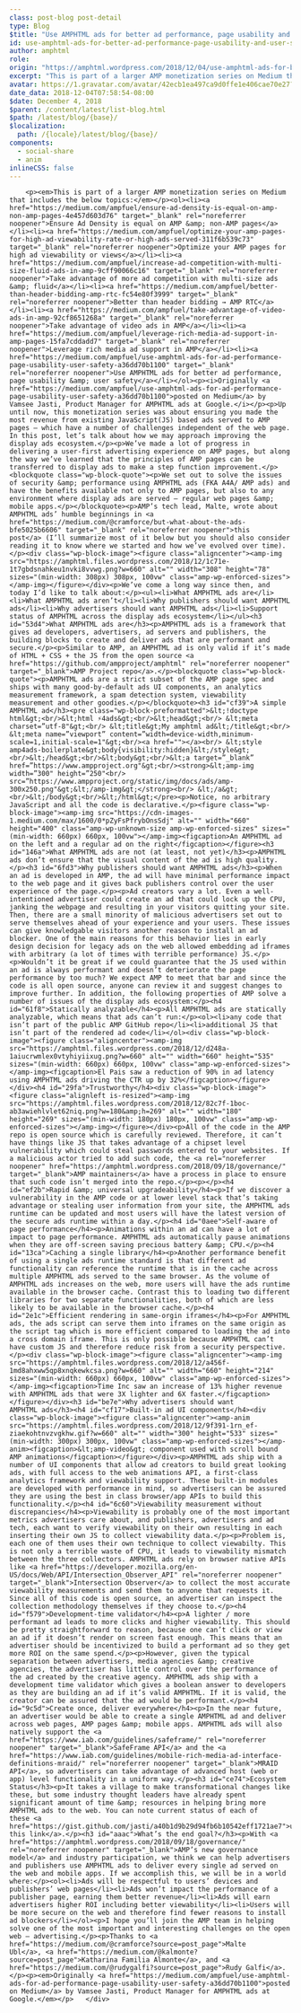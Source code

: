 ```yaml
---
class: post-blog post-detail
type: Blog
$title: "Use AMPHTML ads for better ad performance, page usability and user safety"
id: use-amphtml-ads-for-better-ad-performance-page-usability-and-user-safety
author: amphtml
role: 
origin: "https://amphtml.wordpress.com/2018/12/04/use-amphtml-ads-for-better-ad-performance-page-usability-and-user-safety/amp/"
excerpt: "This is part of a larger AMP monetization series on Medium that includes the below topics: Ensure Ad Density is equal on AMP &#38; non-AMP pages Optimize your AMP pages for high ad viewability or views Take advantage of more ad competition with multi-size ads &#38; fluid Better than header bidding → AMP RTC Take [&#8230;]"
avatar: https://1.gravatar.com/avatar/42ecb1ea497ca9d0ffe1e406cae70e27?s=96&d=identicon&r=G
date_data: 2018-12-04T07:58:54-08:00
$date: December 4, 2018
$parent: /content/latest/list-blog.html
$path: /latest/blog/{base}/
$localization:
  path: /{locale}/latest/blog/{base}/
components:
  - social-share
  - anim
inlineCSS: false
---
```


<div class="amp-wp-article-content">

		<p><em>This is part of a larger AMP monetization series on Medium that includes the below topics:</em></p><ol><li><a href="https://medium.com/ampfuel/ensure-ad-density-is-equal-on-amp-non-amp-pages-4e457d603d76" target="_blank" rel="noreferrer noopener">Ensure Ad Density is equal on AMP &amp; non-AMP pages</a></li><li><a href="https://medium.com/ampfuel/optimize-your-amp-pages-for-high-ad-viewability-rate-or-high-ads-served-311f6b539c73" target="_blank" rel="noreferrer noopener">Optimize your AMP pages for high ad viewability or views</a></li><li><a href="https://medium.com/ampfuel/increase-ad-competition-with-multi-size-fluid-ads-in-amp-9cff90066c16" target="_blank" rel="noreferrer noopener">Take advantage of more ad competition with multi-size ads &amp; fluid</a></li><li><a href="https://medium.com/ampfuel/better-than-header-bidding-amp-rtc-fc54e80f3999" target="_blank" rel="noreferrer noopener">Better than header bidding → AMP RTC</a></li><li><a href="https://medium.com/ampfuel/take-advantage-of-video-ads-in-amp-92cf8651268a" target="_blank" rel="noreferrer noopener">Take advantage of video ads in AMP</a></li><li><a href="https://medium.com/ampfuel/leverage-rich-media-ad-support-in-amp-pages-15fa7cddadd7" target="_blank" rel="noreferrer noopener">Leverage rich media ad support in AMP</a></li><li><a href="https://medium.com/ampfuel/use-amphtml-ads-for-ad-performance-page-usability-user-safety-a36dd70b1100" target="_blank" rel="noreferrer noopener">Use AMPHTML ads for better ad performance, page usability &amp; user safety</a></li></ol><p><i>Originally <a href="https://medium.com/ampfuel/use-amphtml-ads-for-ad-performance-page-usability-user-safety-a36dd70b1100">posted on Medium</a> by Vamsee Jasti, Product Manager for AMPHTML ads at Google.</i></p><p>Up until now, this monetization series was about ensuring you made the most revenue from existing JavaScript(JS) based ads served to AMP pages — which have a number of challenges independent of the web page. In this post, let’s talk about how we may approach improving the display ads ecosystem.</p><p>We’ve made a lot of progress in delivering a user-first advertising experience on AMP pages, but along the way we’ve learned that the principles of AMP pages can be transferred to display ads to make a step function improvement.</p><blockquote class="wp-block-quote"><p>We set out to solve the issues of security &amp; performance using AMPHTML ads (FKA A4A/ AMP ads) and have the benefits available not only to AMP pages, but also to any environment where display ads are served — regular web pages &amp; mobile apps.</p></blockquote><p>AMP’s tech lead, Malte, wrote about AMPHTML ads’ humble beginnings in <a href="https://medium.com/@cramforce/but-what-about-the-ads-bfe5025b6606" target="_blank" rel="noreferrer noopener">this post</a> (I’ll summarize most of it below but you should also consider reading it to know where we started and how we’ve evolved over time).</p><div class="wp-block-image"><figure class="aligncenter"><amp-img src="https://amphtml.files.wordpress.com/2018/12/1c71e-1t7gbdsnahkeu1nvki8vvwg.png?w=660" alt="" width="308" height="78" sizes="(min-width: 308px) 308px, 100vw" class="amp-wp-enforced-sizes"></amp-img></figure></div><p>We’ve come a long way since then, and today I’d like to talk about:</p><ul><li>What AMPHTML ads are</li><li>What AMPHTML ads aren’t</li><li>Why publishers should want AMPHTML ads</li><li>Why advertisers should want AMPHTML ads</li><li>Support status of AMPHTML across the display ads ecosystem</li></ul><h3 id="53d4">What AMPHTML ads are</h3><p>AMPHTML ads is a framework that gives ad developers, advertisers, ad servers and publishers, the building blocks to create and deliver ads that are performant and secure.</p><p>Similar to AMP, an AMPHTML ad is only valid if it’s made of HTML + CSS + the JS from the open source <a href="https://github.com/ampproject/amphtml" rel="noreferrer noopener" target="_blank">AMP Project repo</a>.</p><blockquote class="wp-block-quote"><p>AMPHTML ads are a strict subset of the AMP page spec and ships with many good-by-default ads UI components, an analytics measurement framework, a spam detection system, viewability measurement and other goodies.</p></blockquote><h3 id="cf39">A simple AMPHTML ad</h3><pre class="wp-block-preformatted">&lt;!doctype html&gt;<br/>&lt;html ⚡4ads&gt;<br/>&lt;head&gt;<br/> &lt;meta charset=”utf-8"&gt;<br/> &lt;title&gt;My amphtml ad&lt;/title&gt;<br/> &lt;meta name=”viewport” content=”width=device-width,minimum-scale=1,initial-scale=1"&gt;<br/><a href=""></a><br/> &lt;style amp4ads-boilerplate&gt;body{visibility:hidden}&lt;/style&gt;<br/>&lt;/head&gt;<br/>&lt;body&gt;<br/>&lt;a target=”_blank” href=”https://www.ampproject.org"&gt;<br/><strong>&lt;amp-img width=”300" height=”250"<br/> src=”https://www.ampproject.org/static/img/docs/ads/amp-300x250.png"&gt;&lt;/amp-img&gt;</strong><br/> &lt;/a&gt;<br/>&lt;/body&gt;<br/>&lt;/html&gt;</pre><p>Notice, no arbitrary JavaScript and all the code is declarative.</p><figure class="wp-block-image"><amp-img src="https://cdn-images-1.medium.com/max/1600/0*pZyFsPfrybOnsSdj" alt="" width="660" height="400" class="amp-wp-unknown-size amp-wp-enforced-sizes" sizes="(min-width: 660px) 660px, 100vw"></amp-img><figcaption>An AMPHTML ad on the left and a regular ad on the right</figcaption></figure><h3 id="146a">What AMPHTML ads are not (at least, not yet)</h3><p>AMPHTML ads don’t ensure that the visual content of the ad is high quality.</p><h3 id="6fd3">Why publishers should want AMPHTML ads</h3><p>When an ad is developed in AMP, the ad will have minimal performance impact to the web page and it gives back publishers control over the user experience of the page.</p><p>Ad creators vary a lot. Even a well-intentioned advertiser could create an ad that could lock up the CPU, janking the webpage and resulting in your visitors quitting your site. Then, there are a small minority of malicious advertisers set out to serve themselves ahead of your experience and your users. These issues can give knowledgable visitors another reason to install an ad blocker. One of the main reasons for this behavior lies in early design decision for legacy ads on the web allowed embedding ad iframes with arbitrary (a lot of times with terrible performance) JS.</p><p>Wouldn’t it be great if we could guarantee that the JS used within an ad is always performant and doesn’t deteriorate the page performance by too much? We expect AMP to meet that bar and since the code is all open source, anyone can review it and suggest changes to improve further. In addition, the following properties of AMP solve a number of issues of the display ads ecosystem:</p><h4 id="61f8">Statically analyzable</h4><p>All AMPHTML ads are statically analyzable, which means that ads can’t run:</p><ol><li>any code that isn’t part of the public AMP GitHub repo</li><li>additional JS that isn’t part of the rendered ad code</li></ol><div class="wp-block-image"><figure class="aligncenter"><amp-img src="https://amphtml.files.wordpress.com/2018/12/d248a-1aiucrwmlex0vtyhiyiixug.png?w=660" alt="" width="660" height="535" sizes="(min-width: 660px) 660px, 100vw" class="amp-wp-enforced-sizes"></amp-img><figcaption>El Pais saw a reduction of 90% in ad latency using AMPHTML ads driving the CTR up by 32%</figcaption></figure></div><h4 id="29fa">Trustworthy</h4><div class="wp-block-image"><figure class="alignleft is-resized"><amp-img src="https://amphtml.files.wordpress.com/2018/12/82c7f-1boc-ab3awiehlvlet62niq.png?w=180&amp;h=269" alt="" width="180" height="269" sizes="(min-width: 180px) 180px, 100vw" class="amp-wp-enforced-sizes"></amp-img></figure></div><p>All of the code in the AMP repo is open source which is carefully reviewed. Therefore, it can’t have things like JS that takes advantage of a chipset level vulnerability which could steal passwords entered to your websites. If a malicious actor tried to add such code, the <a rel="noreferrer noopener" href="https://amphtml.wordpress.com/2018/09/18/governance/" target="_blank">AMP maintainers</a> have a process in place to ensure that such code isn’t merged into the repo.</p><p></p><h4 id="ef2b">Rapid &amp; universal upgradeability</h4><p>If we discover a vulnerability in the AMP code or at lower level stack that’s taking advantage or stealing user information from your site, the AMPHTML ads runtime can be updated and most users will have the latest version of the secure ads runtime within a day.</p><h4 id="0aee">Self-aware of page performance</h4><p>Animations within an ad can have a lot of impact to page performance. AMPHTML ads automatically pause animations when they are off-screen saving precious battery &amp; CPU.</p><h4 id="13ca">Caching a single library</h4><p>Another performance benefit of using a single ads runtime standard is that different ad functionality can reference the runtime that is in the cache across multiple AMPHTML ads served to the same browser. As the volume of AMPHTML ads increases on the web, more users will have the ads runtime available in the browser cache. Contrast this to loading two different libraries for two separate functionalities, both of which are less likely to be available in the browser cache.</p><h4 id="2e1c">Efficient rendering in same-orgin iframes</h4><p>For AMPHTML ads, the ads script can serve them into iframes on the same origin as the script tag which is more efficient compared to loading the ad into a cross domain iframe. This is only possible because AMPHTML can’t have custom JS and therefore reduce risk from a security perspective.</p><div class="wp-block-image"><figure class="aligncenter"><amp-img src="https://amphtml.files.wordpress.com/2018/12/a456f-1md8ahxww5qp8xnqkewkcsa.png?w=660" alt="" width="660" height="214" sizes="(min-width: 660px) 660px, 100vw" class="amp-wp-enforced-sizes"></amp-img><figcaption>Time Inc saw an increase of 13% higher revenue with AMPHTML ads that were 3X lighter and 6X faster.</figcaption></figure></div><h3 id="be7e">Why advertisers should want AMPHTML ads</h3><h4 id="cf17">Built-in ad UI components</h4><div class="wp-block-image"><figure class="aligncenter"><amp-anim src="https://amphtml.files.wordpress.com/2018/12/9f391-1rn_ef-ziaekohtnvzvgkhw.gif?w=660" alt="" width="300" height="533" sizes="(min-width: 300px) 300px, 100vw" class="amp-wp-enforced-sizes"></amp-anim><figcaption>&lt;amp-video&gt; component used with scroll bound AMP animations</figcaption></figure></div><p>AMPHTML ads ship with a number of UI components that allow ad creators to build great looking ads, with full access to the web animations API, a first-class analytics framework and viewability support. These built-in modules are developed with performance in mind, so advertisers can be assured they are using the best in class browser/app APIs to build this functionality.</p><h4 id="6c60">Viewability measurement without discrepancies</h4><p>Viewability is probably one of the most important metrics advertisers care about, and publishers, advertisers and ad tech, each want to verify viewability on their own resulting in each inserting their own JS to collect viewability data.</p><p>Problem is, each one of them uses their own technique to collect viewabilty. This is not only a terrible waste of CPU, it leads to viewability mismatch between the three collectors. AMPHTML ads rely on browser native APIs like <a href="https://developer.mozilla.org/en-US/docs/Web/API/Intersection_Observer_API" rel="noreferrer noopener" target="_blank">Intersection Observer</a> to collect the most accurate viewability measurements and send them to anyone that requests it. Since all of this code is open source, an advertiser can inspect the collection methodology themselves if they choose to.</p><h4 id="f579">Development-time validator</h4><p>A lighter / more performant ad leads to more clicks and higher viewability. This should be pretty straightforward to reason, because one can’t click or view an ad if it doesn’t render on screen fast enough. This means that an advertiser should be incentivized to build a performant ad so they get more ROI on the same spend.</p><p>However, given the typical separation between advertisers, media agencies &amp; creative agencies, the advertiser has little control over the performance of the ad created by the creative agency. AMPHTML ads ship with a development time validator which gives a boolean answer to developers as they are building an ad if it’s valid AMPHTML. If it is valid, the creator can be assured that the ad would be performant.</p><h4 id="9c5d">Create once, deliver everywhere</h4><p>In the near future, an advertiser would be able to create a single AMPHTML ad and deliver across web pages, AMP pages &amp; mobile apps. AMPHTML ads will also natively support the <a href="https://www.iab.com/guidelines/safeframe/" rel="noreferrer noopener" target="_blank">SafeFrame API</a> and the <a href="https://www.iab.com/guidelines/mobile-rich-media-ad-interface-definitions-mraid/" rel="noreferrer noopener" target="_blank">MRAID API</a>, so advertisers can take advantage of advanced host (web or app) level functionality in a uniform way.</p><h3 id="ce74">Ecosystem Status</h3><p>It takes a village to make transformational changes like these, but some industry thought leaders have already spent significant amount of time &amp; resources in helping bring more AMPHTML ads to the web. You can note current status of each of these <a href="https://gist.github.com/jasti/a40b1d9b29d94fb6b10542eff1721ae7">using this link</a>.</p><h3 id="aaac">What’s the end goal?</h3><p>With <a href="https://amphtml.wordpress.com/2018/09/18/governance/" rel="noreferrer noopener" target="_blank">AMP’s new governance model</a> and industry participation, we think we can help advertisers and publishers use AMPHTML ads to deliver every single ad served on the web and mobile apps. If we accomplish this, we will be in a world where:</p><ol><li>Ads will be respectful to users’ devices and publishers’ web pages</li><li>Ads won’t impact the performance of a publisher page, earning them better revenue</li><li>Ads will earn advertisers higher ROI including better viewability</li><li>Users will be more secure on the web and therefore find fewer reasons to install ad blockers</li></ol><p>I hope you’ll join the AMP team in helping solve one of the most important and interesting challenges on the open web — advertising.</p><p>Thanks to <a href="https://medium.com/@cramforce?source=post_page">Malte Ubl</a>, <a href="https://medium.com/@kalmonte?source=post_page">Katharina Familia Almonte</a>, and <a href="https://medium.com/@rudygalfi?source=post_page">Rudy Galfi</a>.</p><p><em>Originally <a href="https://medium.com/ampfuel/use-amphtml-ads-for-ad-performance-page-usability-user-safety-a36dd70b1100">posted on Medium</a> by Vamsee Jasti, Product Manager for AMPHTML ads at Google.</em></p>	</div>

	

</div>

